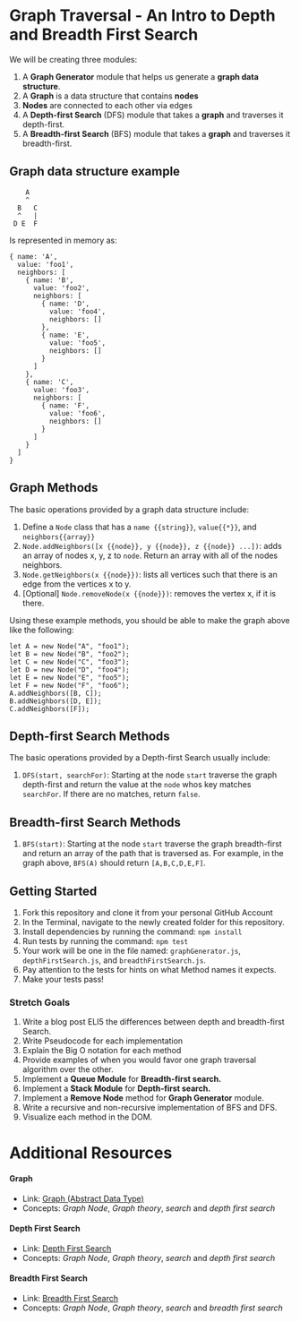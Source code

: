 # Graph Traversal - An Intro to Depth and Breadth First Search

We will be creating three modules:

1. A **Graph Generator** module that helps us generate a **graph data structure**.
  1.  A **Graph** is a data structure that contains **nodes**
  1. **Nodes** are connected to each other via edges
1. A **Depth-first Search** (DFS) module that takes a **graph** and traverses it depth-first.
1. A **Breadth-first Search** (BFS) module that takes a **graph** and traverses it breadth-first.

## Graph data structure example
        A
        ^
      B   C
      ^   |
     D E  F

Is represented in memory as:

    { name: 'A',
      value: 'foo1',
      neighbors: [
        { name: 'B',
          value: 'foo2',
          neighbors: [
            { name: 'D',
              value: 'foo4',
              neighbors: []
            },
            { name: 'E',
              value: 'foo5',
              neighbors: []
            }
          ]
        },
        { name: 'C',
          value: 'foo3',
          neighbors: [
            { name: 'F',
              value: 'foo6',
              neighbors: []
            }
          ]
        }
      ]
    }

## Graph Methods
The basic operations provided by a graph data structure include:

1. Define a `Node` class that has a `name {{string}}`, `value{{*}}`, and `neighbors{{array}}`
1. `Node.addNeighbors([x {{node}}, y {{node}}, z {{node}} ...])`: adds an array of nodes x, y, z to `node`. Return an array with all of the nodes neighbors.
1. `Node.getNeighbors(x {{node}})`: lists all vertices such that there is an edge from the vertices x to y.
1. [Optional] `Node.removeNode(x {{node}})`: removes the vertex x, if it is there.

Using these example methods, you should be able to make the graph above like the following:

    let A = new Node("A", "foo1");
    let B = new Node("B", "foo2");
    let C = new Node("C", "foo3");
    let D = new Node("D", "foo4");
    let E = new Node("E", "foo5");
    let F = new Node("F", "foo6");
    A.addNeighbors([B, C]);
    B.addNeighbors([D, E]);
    C.addNeighbors([F]);


## Depth-first Search Methods
The basic operations provided by a Depth-first Search usually include:

1. `DFS(start, searchFor)`: Starting at the node `start` traverse the graph depth-first and return the value at the `node` whos key matches `searchFor`. If there are no matches, return `false`.


## Breadth-first Search Methods
1. `BFS(start)`: Starting at the node `start` traverse the graph breadth-first and return an array of the path that is traversed as. For example, in the graph above, `BFS(A)` should return `[A,B,C,D,E,F]`.

## Getting Started
1. Fork this repository and clone it from your personal GitHub Account
1. In the Terminal, navigate to the newly created folder for this repository.
1. Install dependencies by running the command: `npm install`
1. Run tests by running the command: `npm test`
1. Your work will be one in the file named: `graphGenerator.js`, `depthFirstSearch.js`, and `breadthFirstSearch.js`.
1. Pay attention to the tests for hints on what Method names it expects.
1. Make your tests pass!

### Stretch Goals
1. Write a blog post ELI5 the differences between depth and breadth-first Search.
  1. Write Pseudocode for each implementation
  1. Explain the Big O notation for each method
  1. Provide examples of when you would favor one graph traversal algorithm over the other.
1. Implement a **Queue Module** for **Breadth-first search.**
1. Implement a **Stack Module** for **Depth-first search.**
1. Implement a **Remove Node** method for **Graph Generator** module.
1. Write a recursive and non-recursive implementation of BFS and DFS.
1. Visualize each method in the DOM.


# Additional Resources

#### Graph
- Link: [Graph (Abstract Data Type)](https://en.wikipedia.org/wiki/Graph_(abstract_data_type))
- Concepts: *Graph Node*, *Graph theory*, *search* and *depth first search*

#### Depth First Search
- Link: [Depth First Search](https://en.wikipedia.org/wiki/Depth-first_search)
- Concepts: *Graph Node*, *Graph theory*, *search* and *depth first search*

#### Breadth First Search
- Link: [Breadth First Search](https://en.wikipedia.org/wiki/Breadth-first_search)
- Concepts: *Graph Node*, *Graph theory*, *search* and *breadth first search*
